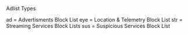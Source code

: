 Adlist Types

ad =  Advertisments Block List
eye = Location & Telemetry Block List
str = Streaming Services Block Lists
sus = Suspicious Services Block List